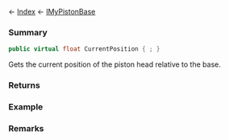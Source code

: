 ← [Index](Api-Index) ← [IMyPistonBase](Sandbox.ModAPI.Ingame.IMyPistonBase)

### Summary

```csharp
public virtual float CurrentPosition { ; }
```

Gets the current position of the piston head relative to the base.

### Returns

### Example

### Remarks

